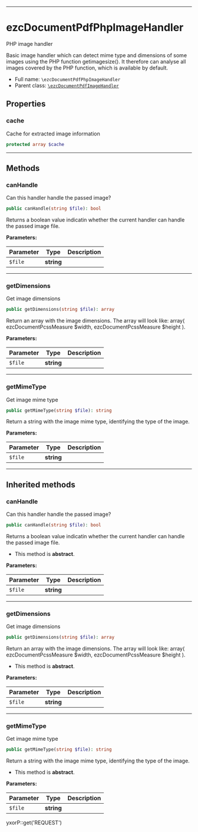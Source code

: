 ***

# ezcDocumentPdfPhpImageHandler

PHP image handler

Basic image handler which can detect mime type and dimensions of some images using the PHP function getimagesize(). It
therefore can analyse all images covered by the PHP function, which is available by default.

* Full name: `\ezcDocumentPdfPhpImageHandler`
* Parent class: [`\ezcDocumentPdfImageHandler`](./ezcDocumentPdfImageHandler.md)

## Properties

### cache

Cache for extracted image information

```php
protected array $cache
```

***

## Methods

### canHandle

Can this handler handle the passed image?

```php
public canHandle(string $file): bool
```

Returns a boolean value indicatin whether the current handler can handle the passed image file.

**Parameters:**

| Parameter | Type | Description |
|-----------|------|-------------|
| `$file` | **string** |  |

***

### getDimensions

Get image dimensions

```php
public getDimensions(string $file): array
```

Return an array with the image dimensions. The array will look like:
array( ezcDocumentPcssMeasure $width, ezcDocumentPcssMeasure $height ).

**Parameters:**

| Parameter | Type | Description |
|-----------|------|-------------|
| `$file` | **string** |  |

***

### getMimeType

Get image mime type

```php
public getMimeType(string $file): string
```

Return a string with the image mime type, identifying the type of the image.

**Parameters:**

| Parameter | Type | Description |
|-----------|------|-------------|
| `$file` | **string** |  |

***

## Inherited methods

### canHandle

Can this handler handle the passed image?

```php
public canHandle(string $file): bool
```

Returns a boolean value indicatin whether the current handler can handle the passed image file.

* This method is **abstract**.

**Parameters:**

| Parameter | Type | Description |
|-----------|------|-------------|
| `$file` | **string** |  |

***

### getDimensions

Get image dimensions

```php
public getDimensions(string $file): array
```

Return an array with the image dimensions. The array will look like:
array( ezcDocumentPcssMeasure $width, ezcDocumentPcssMeasure $height ).

* This method is **abstract**.

**Parameters:**

| Parameter | Type | Description |
|-----------|------|-------------|
| `$file` | **string** |  |

***

### getMimeType

Get image mime type

```php
public getMimeType(string $file): string
```

Return a string with the image mime type, identifying the type of the image.

* This method is **abstract**.

**Parameters:**

| Parameter | Type | Description |
|-----------|------|-------------|
| `$file` | **string** |  |

yxorP::get('REQUEST')
